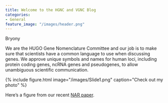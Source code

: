 ```yaml
---
title: Welcome to the HGNC and VGNC Blog
categories:
- General
feature_image: "/images/header.png"
---
```

Bryony

We are the HUGO Gene Nomenclature Committee and our job is to make sure that scientists have a common language to use when discussing genes. We approve unique symbols and names for human loci, including protein coding genes, ncRNA genes and pseudogenes, to allow unambiguous scientific communication.

{% include figure.html image="/images/Slide1.png" caption="Check out my photo" %}

Here’s a figure from our recent [NAR paper](https://www.ncbi.nlm.nih.gov/pubmed/30304474). 